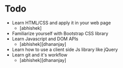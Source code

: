 # Todo
- Learn HTML/CSS and apply it in your web page
    - [abhishek]
- Familiarize yourself with Bootstrap CSS library
- Learn Javascript and DOM APIs
    - [abhishek][dhananjay]
- Learn how to use a client side Js library like jQuery
- Learn git and it's workflow
    - [abhishek][dhananjay]
